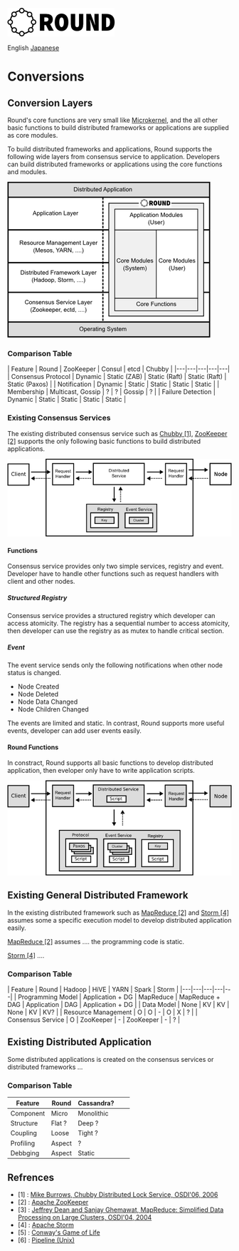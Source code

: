 ![round_logo](./img/round_logo.png)

English [Japanese](round_conversions_jp.md)

# Conversions

## Conversion Layers

Round's core functions are very small like [Microkernel](http://en.wikipedia.org/wiki/Microkernel), and the all other basic functions to build distributed frameworks or applications are supplied as core modules.

To build distributed frameworks and applications, Round supports the following wide layers from consensus service to application. Developers can build distributed frameworks or applications using the core functions and modules.

![round_design_scope](img/round_design_scope.png)

### Comparison Table

| Feature | Round | ZooKeeper | Consul | etcd | Chubby |
|---|---|---|---|---|
| Consensus Protocol | Dynamic | Static (ZAB) | Static (Raft) | Static (Raft) | Static (Paxos) |
| Notification | Dynamic | Static | Static | Static | Static |
| Membership | Multicast, Gossip | ? | ? | Gossip | ? |
| Failure Detection | Dynamic | Static | Static | Static | Static |

### Existing Consensus Services

The existing distributed consensus service such as [Chubby \[1\]][1], [ZooKeeper \[2\]][2] supports the only following basic functions to build distributed applications.

![Chubby Programming Model](img/chubby_distributed_programming.png)

#### Functions

Consensus service provides only two simple services, registry and event. Developer have to handle other functions such as request handlers with client and other nodes.

##### Structured Registry

Consensus service provides a structured registry which developer can access atomicity. The registry has a sequential number to access atomicity, then developer can use the registry as as mutex to handle critical section.

##### Event

The event service sends only the following notifications when other node status is changed.

- Node Created
- Node Deleted
- Node Data Changed
- Node Children Changed

The events are limited and static. In contrast, Round supports more useful events, developer can add user events easily.

#### Round Functions

In constract, Round supports all basic functions to develop distributed application, then eveloper only have to write application scripts.

![Chubby Programming Model](img/round_distributed_programming.png)

## Existing General Distributed Framework

In the existing distributed framework such as [MapReduce \[2\]][2] and [Storm \[4\]][4] assumes some a specific execution model to develop distributed application easily.

[MapReduce \[2\]][2] assumes .... the programming code is static.

[Storm \[4\]][4] ....

### Comparison Table

| Feature | Round | Hadoop | HiVE | YARN | Spark | Storm |
|---|---|---|---|---|
| Programming Model | Application + DG | MapReduce | MapReduce + DAG | Application | DAG | Application + DG |
| Data Model | None | KV | KV | None | KV | KV? |
| Resource Management | O | O | - | O | X | ? |
| Consensus Service | O | ZooKeeper | - | ZooKeeper | - | ? |


## Existing Distributed Application

Some distributed applications is created on the consensus services or distributed frameworks ...

### Comparison Table

| Feature | Round | Cassandra? |  |  |
|---|---|---|---|---|
| Component | Micro | Monolithic |  |  |
| Structure | Flat ? | Deep ? |  |  |
| Coupling | Loose | Tight ? |  |  |
| Profiling | Aspect | ? |  |  |
| Debbging | Aspect | Static |  |  | |

## Refrences

- \[1\] : [Mike Burrows, Chubby Distributed Lock Service, OSDI'06, 2006][1]
- \[2\] : [Apache ZooKeeper][2]
- \[3\] : [Jeffrey Dean and Sanjay Ghemawat, MapReduce: Simplified Data Processing on Large Clusters, OSDI'04, 2004][2]
- \[4\] : [Apache Storm][3]
- \[5\] : [Conway's Game of Life][5]
- \[6\] : [Pipeline (Unix)][6]

[1]: http://research.google.com/archive/chubby.html
[2]: http://zookeeper.apache.org/
[3]: http://research.google.com/archive/mapreduce.html
[4]: https://storm.apache.org/
[5]: http://en.wikipedia.org/wiki/Conway%27s_Game_of_Life
[6]: http://en.wikipedia.org/wiki/Pipeline_%28Unix%29

[raft]: https://raftconsensus.github.io/
[raft-consul]: http://www.consul.io/docs/internals/consensus.html
[gossip-consul]: http://www.consul.io/docs/internals/gossip.html
